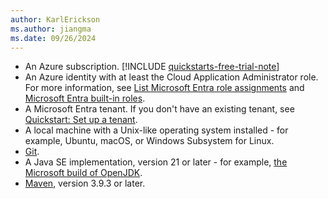 ```yaml
---
author: KarlErickson
ms.author: jiangma
ms.date: 09/26/2024
---
```


- An Azure subscription. [!INCLUDE [quickstarts-free-trial-note](../../../includes/quickstarts-free-trial-note.md)]
- An Azure identity with at least the Cloud Application Administrator role. For more information, see [List Microsoft Entra role assignments](/entra/identity/role-based-access-control/view-assignments#microsoft-entra-admin-center) and [Microsoft Entra built-in roles](/entra/identity/role-based-access-control/permissions-reference#cloud-application-administrator).
- A Microsoft Entra tenant. If you don't have an existing tenant, see [Quickstart: Set up a tenant](/entra/identity-platform/quickstart-create-new-tenant).
- A local machine with a Unix-like operating system installed - for example, Ubuntu, macOS, or Windows Subsystem for Linux.
- [Git](/devops/develop/git/install-and-set-up-git).
- A Java SE implementation, version 21 or later - for example, [the Microsoft build of OpenJDK](/java/openjdk).
- [Maven](https://maven.apache.org/download.cgi), version 3.9.3 or later.
